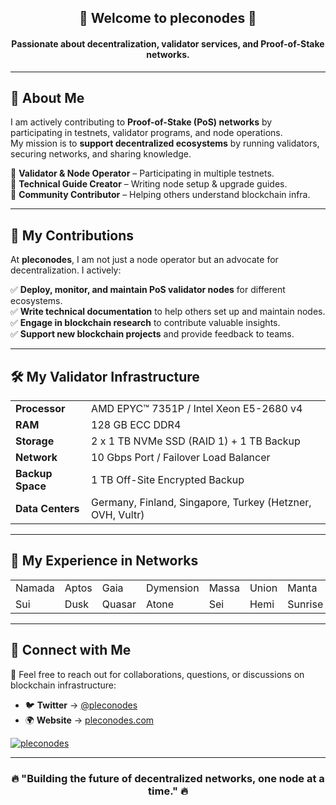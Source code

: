 <h2 align="center">👾 Welcome to pleconodes 🧪</h2>
<h4 align="center">Passionate about decentralization, validator services, and Proof-of-Stake networks.</h4>

---

## 🚀 About Me
I am actively contributing to **Proof-of-Stake (PoS) networks** by participating in testnets, validator programs, and node operations.  
My mission is to **support decentralized ecosystems** by running validators, securing networks, and sharing knowledge.  

🔹 **Validator & Node Operator** – Participating in multiple testnets.  
🔹 **Technical Guide Creator** – Writing node setup & upgrade guides.  
🔹 **Community Contributor** – Helping others understand blockchain infra.  

---

## 🎯 My Contributions
At **pleconodes**, I am not just a node operator but an advocate for decentralization. I actively:  

✅ **Deploy, monitor, and maintain PoS validator nodes** for different ecosystems.  
✅ **Write technical documentation** to help others set up and maintain nodes.  
✅ **Engage in blockchain research** to contribute valuable insights.  
✅ **Support new blockchain projects** and provide feedback to teams.  

---

## 🛠️ My Validator Infrastructure
<table align="center">
  <tr>
    <td><strong>Processor</strong></td>
    <td>AMD EPYC™ 7351P / Intel Xeon E5-2680 v4</td>
  </tr>
  <tr>
    <td><strong>RAM</strong></td>
    <td>128 GB ECC DDR4</td>
  </tr>
  <tr>
    <td><strong>Storage</strong></td>
    <td>2 x 1 TB NVMe SSD (RAID 1) + 1 TB Backup</td>
  </tr>
  <tr>
    <td><strong>Network</strong></td>
    <td>10 Gbps Port / Failover Load Balancer</td>
  </tr>
  <tr>
    <td><strong>Backup Space</strong></td>
    <td>1 TB Off-Site Encrypted Backup</td>
  </tr>
  <tr>
    <td><strong>Data Centers</strong></td>
    <td>Germany, Finland, Singapore, Turkey (Hetzner, OVH, Vultr)</td>
  </tr>
</table>

---

## 🔗 My Experience in Networks
<table align="center">
  <tr>
    <td>Namada</td>
    <td>Aptos</td>
    <td>Gaia</td>
    <td>Dymension</td>
    <td>Massa</td>
    <td>Union</td>
    <td>Manta</td>
    <td>Stride</td>
    <td>Nibiru</td>
  </tr>
  <tr>
    <td>Sui</td>
    <td>Dusk</td>
    <td>Quasar</td>
    <td>Atone</td>
    <td>Sei</td>
    <td>Hemi</td>
    <td>Sunrise</td>
    <td>Nexus</td>
  </tr>
</table>

---

## 📡 Connect with Me
📩 Feel free to reach out for collaborations, questions, or discussions on blockchain infrastructure:

- 🐦 **Twitter** → [@pleconodes](https://twitter.com/pleconodes)  
- 🌍 **Website** → [pleconodes.com](https://pleconodes.com)  

<p align="left"> <a href="https://twitter.com/pleconodes" target="blank"><img src="https://img.shields.io/twitter/follow/pleconodes?logo=twitter&style=for-the-badge" alt="pleconodes" /></a> </p>

---

<h3 align="center">🔥 "Building the future of decentralized networks, one node at a time." 🔥</h3>

